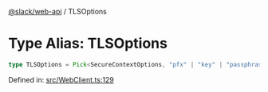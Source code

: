 [@slack/web-api](../index.md) / TLSOptions

# Type Alias: TLSOptions

```ts
type TLSOptions = Pick<SecureContextOptions, "pfx" | "key" | "passphrase" | "cert" | "ca">;
```

Defined in: [src/WebClient.ts:129](https://github.com/slackapi/node-slack-sdk/blob/main/packages/web-api/src/WebClient.ts#L129)
